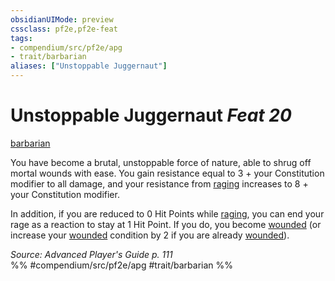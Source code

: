 ```yaml
---
obsidianUIMode: preview
cssclass: pf2e,pf2e-feat
tags:
- compendium/src/pf2e/apg
- trait/barbarian
aliases: ["Unstoppable Juggernaut"]
---
```

# Unstoppable Juggernaut  *Feat 20*  
[barbarian](/rules/traits/barbarian.md)  


You have become a brutal, unstoppable force of nature, able to shrug off mortal wounds with ease. You gain resistance equal to 3 + your Constitution modifier to all damage, and your resistance from [raging](/rules/actions/rage.md) increases to 8 + your Constitution modifier.

In addition, if you are reduced to 0 Hit Points while [raging](/rules/actions/rage.md), you can end your rage as a reaction to stay at 1 Hit Point. If you do, you become [wounded](/rules/conditions.md#Wounded) (or increase your [wounded](/rules/conditions.md#Wounded) condition by 2 if you are already [wounded](/rules/conditions.md#Wounded)).

*Source: Advanced Player's Guide p. 111*  
%% #compendium/src/pf2e/apg #trait/barbarian %%